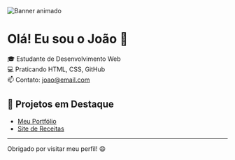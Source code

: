 ![Banner animado](Banner.gif)

# Olá! Eu sou o João 👋

🎓 Estudante de Desenvolvimento Web  
💻 Praticando HTML, CSS, GitHub  
📫 Contato: joao@email.com  

## 🚀 Projetos em Destaque

- [Meu Portfólio](https://joaosilva.github.io)
- [Site de Receitas](https://github.com/joaosilva/receitas)

---

Obrigado por visitar meu perfil! 😄
